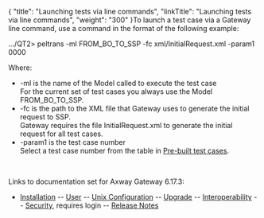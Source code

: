 {
    "title": "Launching tests via line commands",
    "linkTitle": "Launching tests via line commands",
    "weight": "300"
}To launch a test case via a Gateway line command, use a command in the format of the following example:

.../QT2> peltrans -ml FROM\_BO\_TO\_SSP -fc xml/InitialRequest.xml -param1 0000

Where:

-   <span class="bold_in_para">-ml</span> is the name of the Model called to execute the test case  
    For the current set of test cases you always use the Model FROM\_BO\_TO\_SSP.
-   <span class="bold_in_para">-fc </span>is the path to the XML file that Gateway uses to generate the initial request to SSP.  
    Gateway requires the file <span class="code">InitialRequest.xml</span> to generate the initial request for all test cases.
-   <span class="bold_in_para">-param1</span> is the test case number  
    Select a test case number from the table in [Pre-built test cases](../).

 

Links to documentation set for Axway Gateway <span class="mc-variable axway_variables.Release_Number variable">6.17.3</span>:

-   [Installation](#) -- [User](#) -- [Unix Configuration](#) -- [Upgrade](#) -- [Interoperability](#) -- [Security](#), requires login -- [Release Notes](#)
